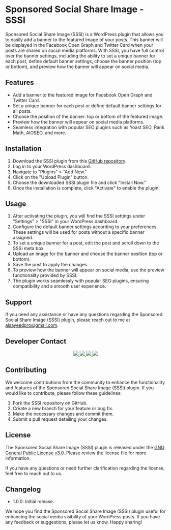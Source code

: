 # Sponsored Social Share Image - SSSI

Sponsored Social Share Image (SSSI) is a WordPress plugin that allows you to easily add a banner to the featured image of your posts. This banner will be displayed in the Facebook Open Graph and Twitter Card when your posts are shared on social media platforms. With SSSI, you have full control over the banner settings, including the ability to set a unique banner for each post, define default banner settings, choose the banner position (top or bottom), and preview how the banner will appear on social media.

## Features

- Add a banner to the featured image for Facebook Open Graph and Twitter Card.
- Set a unique banner for each post or define default banner settings for all posts.
- Choose the position of the banner: top or bottom of the featured image.
- Preview how the banner will appear on social media platforms.
- Seamless integration with popular SEO plugins such as Yoast SEO, Rank Math, AIOSEO, and more.

## Installation

1. Download the SSSI plugin from this [GitHub repository](https://github.com/alsayeedar/sponsored-social-share-image/).
2. Log in to your WordPress dashboard.
3. Navigate to "Plugins" > "Add New."
4. Click on the "Upload Plugin" button.
5. Choose the downloaded SSSI plugin file and click "Install Now."
6. Once the installation is complete, click "Activate" to enable the plugin.

## Usage

1. After activating the plugin, you will find the SSSI settings under "Settings" > "SSSI" in your WordPress dashboard.
2. Configure the default banner settings according to your preferences. These settings will be used for posts without a specific banner assigned.
3. To set a unique banner for a post, edit the post and scroll down to the SSSI meta box.
4. Upload an image for the banner and choose the banner position (top or bottom).
5. Save the post to apply the changes.
6. To preview how the banner will appear on social media, use the preview functionality provided by SSSI.
7. The plugin works seamlessly with popular SEO plugins, ensuring compatibility and a smooth user experience.

## Support

If you need any assistance or have any questions regarding the Sponsored Social Share Image (SSSI) plugin, please reach out to me at [alsayeedpro@gmail.com](mailto:alsayeedpro@gmail.com).

## Developer Contact
<div style="text-align: center; place-items: center;">
    <a href="https://www.facebook.com/AlSayeedOfficial">
        <img src="https://img.shields.io/badge/Facebook-1877F2?style=for-the-badge&logo=facebook&logoColor=white">
    </a>
    <a href="https://www.instagram.com/AlSayeedAR">
        <img src="https://img.shields.io/badge/Instagram-E4405F?style=for-the-badge&logo=instagram&logoColor=white">
    </a>
    <a href="https://t.me/AlSayeedAR">
        <img src="https://img.shields.io/badge/Telegram-2CA5E0?style=for-the-badge&logo=telegram&logoColor=white">
    </a>
    <a href="https://wa.me/8801868188006">
        <img src="https://img.shields.io/badge/WhatsApp-25D366?style=for-the-badge&logo=whatsapp&logoColor=white">
    </a>
</div>

## Contributing

We welcome contributions from the community to enhance the functionality and features of the Sponsored Social Share Image (SSSI) plugin. If you would like to contribute, please follow these guidelines:

1. Fork the SSSI repository on GitHub.
2. Create a new branch for your feature or bug fix.
3. Make the necessary changes and commit them.
4. Submit a pull request detailing your changes.

## License

The Sponsored Social Share Image (SSSI) plugin is released under the [GNU General Public License v3.0](https://www.gnu.org/licenses/gpl-3.0.en.html). Please review the license file for more information.

If you have any questions or need further clarification regarding the license, feel free to reach out to us.


## Changelog

- 1.0.0: Initial release.

We hope you find the Sponsored Social Share Image (SSSI) plugin useful for enhancing the social media visibility of your WordPress posts. If you have any feedback or suggestions, please let us know. Happy sharing!

